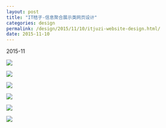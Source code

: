 ```yaml
---
layout: post
title: "IT桔子-信息聚合展示类网页设计"
categories: design
permalink: /design/2015/11/10/itjuzi-website-design.html/
date: 2015-11-10
---
```


2015-11

![](https://i.imgur.com/6SN4sqD.jpg)

![](https://i.imgur.com/S33fsP6.jpg)

![](https://i.imgur.com/Il4GtKD.jpg)

![](https://i.imgur.com/49MKClv.jpg)

![](https://i.imgur.com/YN1BYls.jpg)

![](https://i.imgur.com/yaSau2D.jpg)
